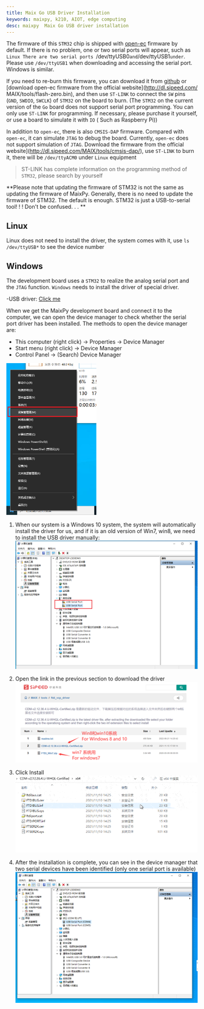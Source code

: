 ```yaml
---
title: Maix Go USB Driver Installation
keywords: maixpy, k210, AIOT, edge computing
desc: maixpy  Maix Go USB driver installation
---
```



The firmware of this `STM32` chip is shipped with [open-ec](https://github.com/sipeed/open-ec) firmware by default. If there is no problem, one or two serial ports will appear, such as `Linux There are two serial ports `/dev/ttyUSB0` and `/dev/ttyUSB1` under `. Please use `/dev/ttyUSB1` when downloading and accessing the serial port. Windows is similar.

If you need to re-burn this firmware, you can download it from [github](https://github.com/sipeed/open-ec/releases) or [download open-ec firmware from the official website](http://dl.sipeed.com/ MAIX/tools/flash-zero.bin), and then use `ST-LINK` to connect the `SW` pins (`GND`, `SWDIO`, `SWCLK`) of `STM32` on the board to burn. (The `STM32` on the current version of the `Go` board does not support serial port programming. You can only use `ST-LINK` for programming. If necessary, please purchase it yourself, or use a board to simulate it with `IO` ( Such as Raspberry Pi))

In addition to `open-ec`, there is also `CMSIS-DAP` firmware. Compared with `open-ec`, it can simulate `JTAG` to debug the board. Currently, `open-ec` does not support simulation of `JTAG`. Download the firmware from the official website](http://dl.sipeed.com/MAIX/tools/cmsis-dap/), use `ST-LINK` to burn it, there will be `/dev/ttyACM0` under `Linux` equipment

> ST-LINK has complete information on the programming method of `STM32`, please search by yourself

**Please note that updating the firmware of STM32 is not the same as updating the firmware of MaixPy. Generally, there is no need to update the firmware of STM32. The default is enough. STM32 is just a USB-to-serial tool! ! ! Don't be confused. . . **

## Linux

Linux does not need to install the driver, the system comes with it, use `ls /dev/ttyUSB*` to see the device number

## Windows

The development board uses a `STM32` to realize the analog serial port and the `JTAG` function. `Windows` needs to install the driver of special driver.

-USB driver: [Click me](https://dl.sipeed.com/MAIX/tools/ftdi_vcp_driver)

When we get the MaixPy development board and connect it to the computer, we can open the device manager to check whether the serial port driver has been installed. The methods to open the device manager are:

- This computer (right click) -> Properties -> Device Manager
- Start menu (right click) -> Device Manager
- Control Panel -> (Search) Device Manager

<img src="../../../assets/get_started/win_device_1.png" height="400">

1. When our system is a Windows 10 system, the system will automatically install the driver for us, and if it is an old version of Win7, win8, we need to install the USB driver manually:
    ![](../../../assets/get_started/win_device_2.png)

2. Open the link in the previous section to download the driver
    ![](../../../assets/get_started/win_device_3.png)

3. Click Install
    ![](../../../assets/get_started/drives.gif)

4. After the installation is complete, you can see in the device manager that two serial devices have been identified (only one serial port is available)
    ![](../../../assets/get_started/win_device_4.png)
